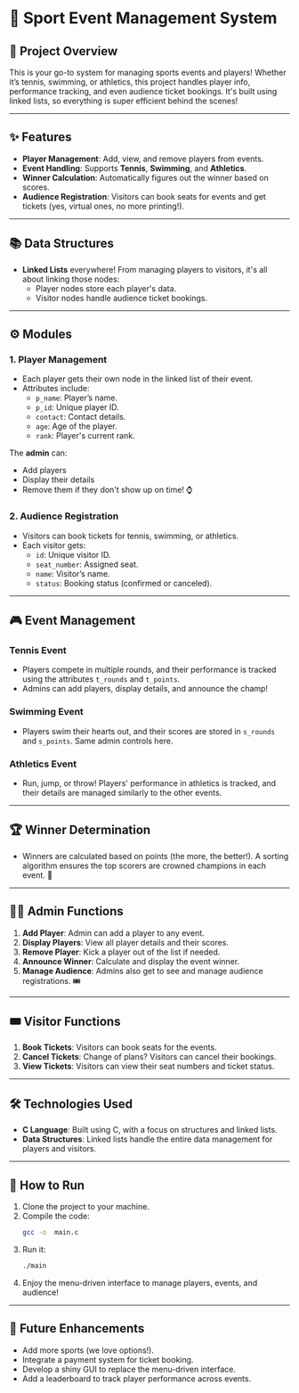 
# 🏅 Sport Event Management System

## 🎯 Project Overview
This is your go-to system for managing sports events and players! Whether it’s tennis, swimming, or athletics, this project handles player info, performance tracking, and even audience ticket bookings. It's built using linked lists, so everything is super efficient behind the scenes!

---

## ✨ Features
- **Player Management**: Add, view, and remove players from events.
- **Event Handling**: Supports **Tennis**, **Swimming**, and **Athletics**.
- **Winner Calculation**: Automatically figures out the winner based on scores.
- **Audience Registration**: Visitors can book seats for events and get tickets (yes, virtual ones, no more printing!).

---

## 📚 Data Structures
- **Linked Lists** everywhere! From managing players to visitors, it's all about linking those nodes:
  - Player nodes store each player's data.
  - Visitor nodes handle audience ticket bookings.

---

## ⚙️ Modules

### **1. Player Management**
- Each player gets their own node in the linked list of their event.
- Attributes include:
  - `p_name`: Player’s name.
  - `p_id`: Unique player ID.
  - `contact`: Contact details.
  - `age`: Age of the player.
  - `rank`: Player's current rank.

The **admin** can:
- Add players
- Display their details
- Remove them if they don't show up on time! ⌚

### **2. Audience Registration**
- Visitors can book tickets for tennis, swimming, or athletics.
- Each visitor gets:
  - `id`: Unique visitor ID.
  - `seat_number`: Assigned seat.
  - `name`: Visitor’s name.
  - `status`: Booking status (confirmed or canceled).

---

## 🎮 Event Management

### **Tennis Event**
- Players compete in multiple rounds, and their performance is tracked using the attributes `t_rounds` and `t_points`.
- Admins can add players, display details, and announce the champ!

### **Swimming Event**
- Players swim their hearts out, and their scores are stored in `s_rounds` and `s_points`. Same admin controls here.

### **Athletics Event**
- Run, jump, or throw! Players' performance in athletics is tracked, and their details are managed similarly to the other events.

---

## 🏆 Winner Determination
- Winners are calculated based on points (the more, the better!). A sorting algorithm ensures the top scorers are crowned champions in each event. 🥇

---

## 🧑‍💻 Admin Functions
1. **Add Player**: Admin can add a player to any event.
2. **Display Players**: View all player details and their scores.
3. **Remove Player**: Kick a player out of the list if needed.
4. **Announce Winner**: Calculate and display the event winner.
5. **Manage Audience**: Admins also get to see and manage audience registrations. 🎟️

---

## 🎟️ Visitor Functions
1. **Book Tickets**: Visitors can book seats for the events.
2. **Cancel Tickets**: Change of plans? Visitors can cancel their bookings.
3. **View Tickets**: Visitors can view their seat numbers and ticket status.

---

## 🛠️ Technologies Used
- **C Language**: Built using C, with a focus on structures and linked lists.
- **Data Structures**: Linked lists handle the entire data management for players and visitors.

---

## 🚀 How to Run
1. Clone the project to your machine.
2. Compile the code:
   ```bash
   gcc -o  main.c
   ```
3. Run it:
   ```bash
   ./main
   ```
4. Enjoy the menu-driven interface to manage players, events, and audience!

---

## 🌟 Future Enhancements
- Add more sports (we love options!).
- Integrate a payment system for ticket booking.
- Develop a shiny GUI to replace the menu-driven interface.
- Add a leaderboard to track player performance across events.
